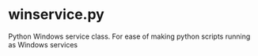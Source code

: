 winservice.py
=============

Python Windows service class. For ease of making python scripts running as Windows services